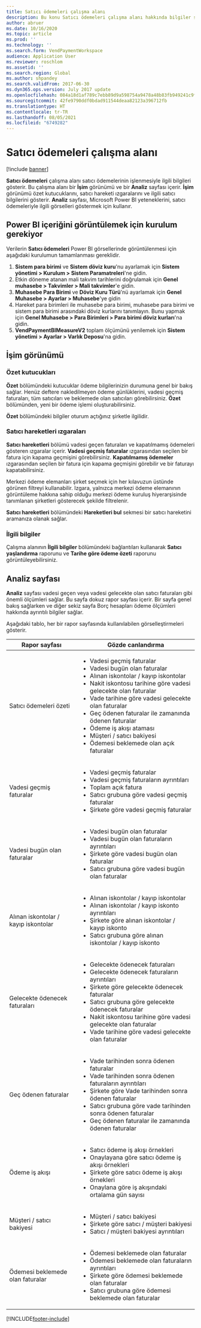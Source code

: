 ```yaml
---
title: Satıcı ödemeleri çalışma alanı
description: Bu konu Satıcı ödemeleri çalışma alanı hakkında bilgiler sağlar. Satıcı ödemeleri çalışma alanı satıcı ödemelerinin işlenmesiyle ilgili bilgileri gösterir.
author: abruer
ms.date: 10/16/2020
ms.topic: article
ms.prod: ''
ms.technology: ''
ms.search.form: VendPaymentWorkspace
audience: Application User
ms.reviewer: roschlom
ms.assetid: ''
ms.search.region: Global
ms.author: shpandey
ms.search.validFrom: 2017-06-30
ms.dyn365.ops.version: July 2017 update
ms.openlocfilehash: 084a18d1af789c7ebb89d9a598754a9478a48b83fb949241c9fc34fefa7c152b
ms.sourcegitcommit: 42fe9790ddf0bdad911544deaa82123a396712fb
ms.translationtype: HT
ms.contentlocale: tr-TR
ms.lasthandoff: 08/05/2021
ms.locfileid: "6749282"
---
```

# <a name="vendor-payments-workspace"></a>Satıcı ödemeleri çalışma alanı

[!include [banner](../includes/banner.md)]

**Satıcı ödemeleri** çalışma alanı satıcı ödemelerinin işlenmesiyle ilgili bilgileri gösterir. Bu çalışma alanı bir **İşim** görünümü ve bir **Analiz** sayfası içerir. **İşim** görünümü özet kutucuklarını, satıcı hareketi ızgaralarını ve ilgili satıcı bilgilerini gösterir. **Analiz** sayfası, Microsoft Power BI yeteneklerini, satıcı ödemeleriyle ilgili görselleri göstermek için kullanır.

## <a name="setup-needed-to-view-power-bi-content"></a>Power BI içeriğini görüntülemek için kurulum gerekiyor

Verilerin **Satıcı ödemeleri** Power BI görsellerinde görüntülenmesi için aşağıdaki kurulumun tamamlanması gereklidir.
1. **Sistem para birimi** ve **Sistem döviz kuru**'nu ayarlamak için **Sistem yönetimi > Kurulum > Sistem Paramatreleri**'ne gidin.
2. Etkin döneme atanan mali takvim tarihlerini doğrulamak için **Genel muhasebe > Takvimler > Mali takvimler**'e gidin.
3. **Muhasebe Para Birimi** ve **Döviz Kuru Türü**'nü ayarlamak için **Genel Muhasebe > Ayarlar > Muhasebe**'ye gidin 
4. Hareket para birimleri ile muhasebe para birimi, muhasebe para birimi ve sistem para birimi arasındaki döviz kurlarını tanımlayın. Bunu yapmak için **Genel Muhasebe > Para Birimleri > Para birimi döviz kurları**'na gidin.
5. **VendPaymentBIMeasureV2** toplam ölçümünü yenilemek için **Sistem yönetimi > Ayarlar > Varlık Deposu**'na gidin.

## <a name="my-work-view"></a>İşim görünümü

### <a name="summary-tiles"></a>Özet kutucukları

**Özet** bölümündeki kutucuklar ödeme bilgilerinizin durumuna genel bir bakış sağlar. Henüz deftere nakledilmeyen ödeme günlüklerini, vadesi geçmiş faturaları, tüm satıcıları ve beklemede olan satıcıları görebilirsiniz. **Özet** bölümünden, yeni bir ödeme işlemi oluşturabilirsiniz.

**Özet** bölümündeki bilgiler oturum açtığınız şirketle ilgilidir.

### <a name="vendor-transactions-grids"></a>Satıcı hareketleri ızgaraları

**Satıcı hareketleri** bölümü vadesi geçen faturaları ve kapatılmamış ödemeleri gösteren ızgaralar içerir. **Vadesi geçmiş faturalar** ızgarasından seçilen bir fatura için kapama geçmişini görebilirsiniz. **Kapatılmamış ödemeler** ızgarasından seçilen bir fatura için kapama geçmişini görebilir ve bir faturayı kapatabilirsiniz.

Merkezi ödeme elemanları şirket seçmek için her kılavuzun üstünde görünen filtreyi kullanabilir. Izgara, yalnızca merkezi ödeme elemanının görüntüleme hakkına sahip olduğu merkezi ödeme kuruluş hiyerarşisinde tanımlanan şirketleri gösterecek şekilde filtrelenir.

**Satıcı hareketleri** bölümündeki **Hareketleri bul** sekmesi bir satıcı hareketini aramanıza olanak sağlar.

### <a name="related-information"></a>İlgili bilgiler

Çalışma alanının **İlgili bilgiler** bölümündeki bağlantıları kullanarak **Satıcı yaşlandırma** raporunu ve **Tarihe göre ödeme özeti** raporunu görüntüleyebilirsiniz.

## <a name="analytics-page"></a>Analiz sayfası

**Analiz** sayfası vadesi geçen veya vadesi gelecekte olan satıcı faturaları gibi önemli ölçümleri sağlar. Bu sayfa dokuz rapor sayfası içerir. Bir sayfa genel bakış sağlarken ve diğer sekiz sayfa Borç hesapları ödeme ölçümleri hakkında ayrıntılı bilgiler sağlar.

Aşağıdaki tablo, her bir rapor sayfasında kullanılabilen görselleştirmeleri gösterir.


|            Rapor sayfası            |                                                                                                                                                                                Gözde canlandırma                                                                                                                                                                                |
|-----------------------------------|-----------------------------------------------------------------------------------------------------------------------------------------------------------------------------------------------------------------------------------------------------------------------------------------------------------------------------------------------------------------------------|
|     Satıcı ödemeleri özeti      | <ul><li>Vadesi geçmiş faturalar</li><li>Vadesi bugün olan faturalar</li><li>Alınan iskontolar / kayıp iskontolar</li><li>Nakit iskontosu tarihine göre vadesi gelecekte olan faturalar</li><li>Vade tarihine göre vadesi gelecekte olan faturalar</li><li>Geç ödenen faturalar ile zamanında ödenen faturalar</li><li>Ödeme iş akışı ataması</li><li>Müşteri / satıcı bakiyesi</li><li>Ödemesi beklemede olan açık faturalar</li></ul> |
|         Vadesi geçmiş faturalar         |                                                                                             <ul><li>Vadesi geçmiş faturalar</li><li>Vadesi geçmiş faturaların ayrıntıları</li><li>Toplam açık fatura</li><li>Satıcı grubuna göre vadesi geçmiş faturalar</li><li>Şirkete göre vadesi geçmiş faturalar</li></ul>                                                                                              |
|        Vadesi bugün olan faturalar         |                                                                                                         <ul><li>Vadesi bugün olan faturalar</li><li>Vadesi bugün olan faturaların ayrıntıları</li><li>Şirkete göre vadesi bugün olan faturalar</li><li>Satıcı grubuna göre vadesi bugün olan faturalar</li></ul>                                                                                                          |
| Alınan iskontolar / kayıp iskontolar |                                                                             <ul><li>Alınan iskontolar / kayıp iskontolar</li><li>Alınan iskontolar / kayıp iskonto ayrıntıları</li><li>Şirkete göre alınan iskontolar / kayıp iskonto</li><li>Satıcı grubuna göre alınan iskontolar / kayıp iskonto</li></ul>                                                                              |
|      Gelecekte ödenecek faturaları       |                                                 <ul><li>Gelecekte ödenecek faturaları</li><li>Gelecekte ödenecek faturaların ayrıntıları</li><li>Şirkete göre gelecekte ödenecek faturalar</li><li>Satıcı grubuna göre gelecekte ödenecek faturalar</li><li>Nakit iskontosu tarihine göre vadesi gelecekte olan faturalar</li><li>Vade tarihine göre vadesi gelecekte olan faturalar</li></ul>                                                  |
|        Geç ödenen faturalar         |                                                         <ul><li>Vade tarihinden sonra ödenen faturalar</li><li>Vade tarihinden sonra ödenen faturaların ayrıntıları</li><li>Şirkete göre Vade tarihinden sonra ödenen faturalar</li><li>Satıcı grubuna göre vade tarihinden sonra ödenen faturalar</li><li>Geç ödenen faturalar ile zamanında ödenen faturalar</li></ul>                                                          |
|         Ödeme iş akışı          |                                                                                <ul><li>Satıcı ödeme iş akışı örnekleri</li><li>Onaylayana göre satıcı ödeme iş akışı örnekleri</li><li>Şirkete göre satıcı ödeme iş akışı örnekleri</li><li>Onaylana göre iş akışındaki ortalama gün sayısı</li></ul>                                                                                |
|    Müşteri / satıcı bakiyesi     |                                                                                                                   <ul><li>Müşteri / satıcı bakiyesi</li><li>Şirkete göre satıcı / müşteri bakiyesi</li><li>Satıcı / müşteri bakiyesi ayrıntıları</li></ul>                                                                                                                    |
|    Ödemesi beklemede olan faturalar     |                                                                                         <ul><li>Ödemesi beklemede olan faturalar</li><li>Ödemesi beklemede olan faturaların ayrıntıları</li><li>Şirkete göre ödemesi beklemede olan faturalar</li><li>Satıcı grubuna göre ödemesi beklemede olan faturalar</li></ul>                                                                                          |



[!INCLUDE[footer-include](../../includes/footer-banner.md)]